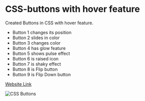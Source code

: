 # CSS-buttons with hover feature

Created Buttons in CSS with hover feature.
 
<ul>
                        <li> Button 1 changes its position </li>
                        <li> Button 2 slides in color </li>
                        <li> Button 3 changes color </li>
                        <li> Button 4 has glow feature </li>
                        <li> Button 5 shows pulse effect </li>
                        <li> Button 6 is raised icon </li>
                        <li> Button 7 is shaky effect </li>
                        <li> Button 8 is Flip button </li>
                        <li> Button 9 is Flip Down button </li>
                    </ul>

[Website Link](https://buttons-css.netlify.app/)

![CSS Buttons](https://user-images.githubusercontent.com/77884951/187880226-4dd24fee-fcb6-4e01-9904-982d73301325.PNG)
